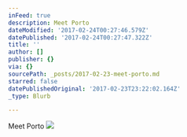 ```yaml
---
inFeed: true
description: Meet Porto
dateModified: '2017-02-24T00:27:46.579Z'
datePublished: '2017-02-24T00:27:47.322Z'
title: ''
author: []
publisher: {}
via: {}
sourcePath: _posts/2017-02-23-meet-porto.md
starred: false
datePublishedOriginal: '2017-02-23T23:22:02.164Z'
_type: Blurb

---
```

Meet Porto
![](https://the-grid-user-content.s3-us-west-2.amazonaws.com/6c4a7089-e59a-4fab-974f-0fbcf17e1276.jpg)